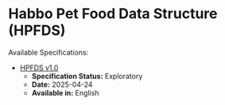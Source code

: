 # **Habbo Pet Food Data Structure (HPFDS)**

Available Specifications:

- [HPFDS v1.0](spec/HPFDS-v1_0.md)
  - **Specification Status:** Exploratory
  - **Date:** 2025-04-24
  - **Available in:** English
